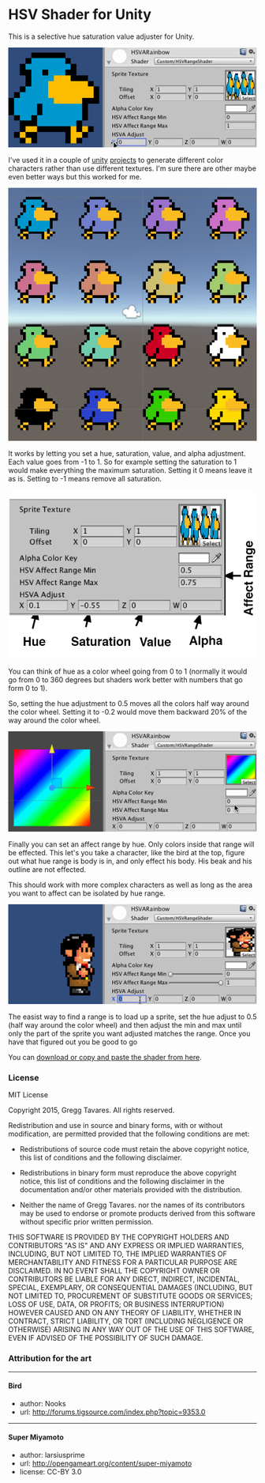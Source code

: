 HSV Shader for Unity
====================

This is a selective hue saturation value adjuster for Unity.

<img src="images/hsva-bird.gif" />

I've used it in a couple of [unity](http://github.com/greggman/hft-unity2dplatformer)
[projects](http://github.com/greggman/hft-unity-multi-game-example) to generate different color
characters rather than use different textures. I'm sure there are other
maybe even better ways but this worked for me.

<img src="images/birds.png" width="614" height="512" />

It works by letting you set a hue, saturation, value, and alpha
adjustment. Each value goes from -1 to 1. So for example setting
the saturation to 1 would make everything the maximum saturation.
Setting it 0 means leave it as is. Setting to -1 means remove
all saturation.

<img src="images/material-settings.png" />

You can think of hue as a color wheel going from 0 to 1 (normally it would go from 0 to 360 degrees but
shaders work better with numbers that go form 0 to 1).

So, setting the hue adjustment to 0.5 moves all the colors half way around the color wheel. Setting it
to -0.2 would move them backward 20% of the way around the color wheel.

<img src="images/hsva-rainbow.gif" />

Finally you can set an affect range by hue. Only colors inside that range will be effected.
This let's you take a character, like the bird at the top, figure out what hue range is body
is in, and only effect his body. His beak and his outline are not effected.

This should work with more complex characters as well as long as the area you want to affect
can be isolated by hue range.

<img src="images/hsva-miyamoto.gif" />

The easist way to find a range is to load up a sprite, set the hue adjust to 0.5 (half way around
the color wheel) and then adjust the min and max until only the part of the sprite you want
adjusted matches the range. Once you have that figured out you be good to go

You can [download or copy and paste the shader from here](https://github.com/greggman/hsva-unity/blob/master/Assets/Shaders/HSVRangeShader.shader).

### License

MIT License

Copyright 2015, Gregg Tavares.
All rights reserved.

Redistribution and use in source and binary forms, with or without
modification, are permitted provided that the following conditions are
met:

*   Redistributions of source code must retain the above copyright
    notice, this list of conditions and the following disclaimer.

*   Redistributions in binary form must reproduce the above
    copyright notice, this list of conditions and the following disclaimer
    in the documentation and/or other materials provided with the
    distribution.

*   Neither the name of Gregg Tavares. nor the names of its
    contributors may be used to endorse or promote products derived from
    this software without specific prior written permission.

THIS SOFTWARE IS PROVIDED BY THE COPYRIGHT HOLDERS AND CONTRIBUTORS
"AS IS" AND ANY EXPRESS OR IMPLIED WARRANTIES, INCLUDING, BUT NOT
LIMITED TO, THE IMPLIED WARRANTIES OF MERCHANTABILITY AND FITNESS FOR
A PARTICULAR PURPOSE ARE DISCLAIMED. IN NO EVENT SHALL THE COPYRIGHT
OWNER OR CONTRIBUTORS BE LIABLE FOR ANY DIRECT, INDIRECT, INCIDENTAL,
SPECIAL, EXEMPLARY, OR CONSEQUENTIAL DAMAGES (INCLUDING, BUT NOT
LIMITED TO, PROCUREMENT OF SUBSTITUTE GOODS OR SERVICES; LOSS OF USE,
DATA, OR PROFITS; OR BUSINESS INTERRUPTION) HOWEVER CAUSED AND ON ANY
THEORY OF LIABILITY, WHETHER IN CONTRACT, STRICT LIABILITY, OR TORT
(INCLUDING NEGLIGENCE OR OTHERWISE) ARISING IN ANY WAY OUT OF THE USE
OF THIS SOFTWARE, EVEN IF ADVISED OF THE POSSIBILITY OF SUCH DAMAGE.

### Attribution for the art

---
#### Bird

*   author: Nooks
*   url: http://forums.tigsource.com/index.php?topic=9353.0

---
#### Super Miyamoto

*   author: larsiusprime
*   url: http://opengameart.org/content/super-miyamoto
*   license: CC-BY 3.0




